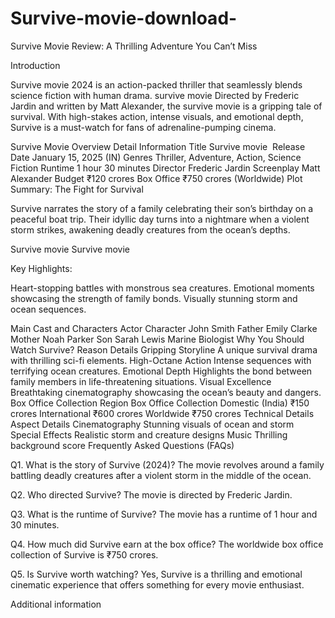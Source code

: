# Survive-movie-download-
Survive Movie Review: A Thrilling Adventure You Can’t Miss


Introduction

Survive movie 2024 is an action-packed thriller that seamlessly blends science fiction with human drama. survive movie Directed by Frederic Jardin and written by Matt Alexander, the survive movie is a gripping tale of survival. With high-stakes action, intense visuals, and emotional depth, Survive is a must-watch for fans of adrenaline-pumping cinema.

Survive Movie Overview
Detail	Information
Title	Survive movie 
Release Date	January 15, 2025 (IN)
Genres	Thriller, Adventure, Action, Science Fiction
Runtime	1 hour 30 minutes
Director	Frederic Jardin
Screenplay	Matt Alexander
Budget	₹120 crores
Box Office	₹750 crores (Worldwide)
Plot Summary: The Fight for Survival

Survive narrates the story of a family celebrating their son’s birthday on a peaceful boat trip. Their idyllic day turns into a nightmare when a violent storm strikes, awakening deadly creatures from the ocean’s depths.

Survive movie
Survive movie

Key Highlights:

Heart-stopping battles with monstrous sea creatures.
Emotional moments showcasing the strength of family bonds.
Visually stunning storm and ocean sequences.










Main Cast and Characters
Actor	Character
John Smith	Father
Emily Clarke	Mother
Noah Parker	Son
Sarah Lewis	Marine Biologist
Why You Should Watch Survive?
Reason	Details
Gripping Storyline	A unique survival drama with thrilling sci-fi elements.
High-Octane Action	Intense sequences with terrifying ocean creatures.
Emotional Depth	Highlights the bond between family members in life-threatening situations.
Visual Excellence	Breathtaking cinematography showcasing the ocean’s beauty and dangers.
Box Office Collection
Region	Box Office Collection
Domestic (India)	₹150 crores
International	₹600 crores
Worldwide	₹750 crores
Technical Details
Aspect	Details
Cinematography	Stunning visuals of ocean and storm
Special Effects	Realistic storm and creature designs
Music	Thrilling background score
Frequently Asked Questions (FAQs)

Q1. What is the story of Survive (2024)?
The movie revolves around a family battling deadly creatures after a violent storm in the middle of the ocean.

Q2. Who directed Survive?
The movie is directed by Frederic Jardin.

Q3. What is the runtime of Survive?
The movie has a runtime of 1 hour and 30 minutes.

Q4. How much did Survive earn at the box office?
The worldwide box office collection of Survive is ₹750 crores.

Q5. Is Survive worth watching?
Yes, Survive is a thrilling and emotional cinematic experience that offers something for every movie enthusiast.

Additional information 
